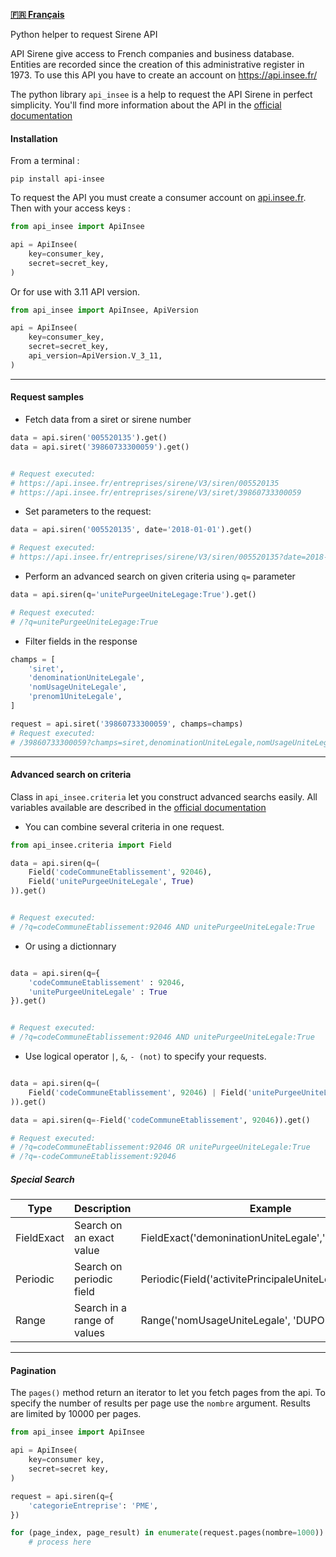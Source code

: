 **[🇫🇷 Français](https://github.com/sne3ks/api_insee/blob/master/README.fr.md)**

Python helper to request Sirene API

API Sirene give access to French companies and business database. Entities are recorded since the creation of this administrative register in 1973. To use this API you have to create an account on https://api.insee.fr/

The python library `api_insee` is a help to request the API Sirene in perfect simplicity. You'll find more information about the API in the [official documentation](https://api.insee.fr/catalogue/site/themes/wso2/subthemes/insee/pages/item-info.jag?name=Sirene&version=V3&provider=insee)

#### Installation

From a terminal :

`pip install api-insee`

To request the API you must create a consumer account on [api.insee.fr](https://api.insee.fr).
Then with your access keys :

```python
from api_insee import ApiInsee

api = ApiInsee(
    key=consumer_key,
    secret=secret_key,
)
```
Or for use with 3.11 API version.
```python
from api_insee import ApiInsee, ApiVersion

api = ApiInsee(
    key=consumer_key,
    secret=secret_key,
    api_version=ApiVersion.V_3_11,
)
```
---------------------------

#### Request samples

* Fetch data from a siret or sirene number

```python
data = api.siren('005520135').get()
data = api.siret('39860733300059').get()


# Request executed:
# https://api.insee.fr/entreprises/sirene/V3/siren/005520135
# https://api.insee.fr/entreprises/sirene/V3/siret/39860733300059
```

* Set parameters to the request:

```python
data = api.siren('005520135', date='2018-01-01').get()

# Request executed:
# https://api.insee.fr/entreprises/sirene/V3/siren/005520135?date=2018-01-01
```

* Perform an advanced search on given criteria using ```q=``` parameter

```python
data = api.siren(q='unitePurgeeUniteLegage:True').get()

# Request executed:
# /?q=unitePurgeeUniteLegage:True
```

* Filter fields in the response

```python
champs = [
    'siret',
    'denominationUniteLegale',
    'nomUsageUniteLegale',
    'prenom1UniteLegale',
]

request = api.siret('39860733300059', champs=champs)
# Request executed:
# /39860733300059?champs=siret,denominationUniteLegale,nomUsageUniteLegale,prenom1UniteLegale
```

--------------------------------

#### Advanced search on criteria

Class in ```api_insee.criteria``` let you construct advanced searchs easily. All variables available are described in the [official documentation](https://api.insee.fr/catalogue/site/themes/wso2/subthemes/insee/templates/api/documentation/download.jag?tenant=carbon.super&resourceUrl=/registry/resource/_system/governance/apimgt/applicationdata/provider/insee/Sirene/V3/documentation/files/INSEE%20Documentation%20API%20Sirene%20Variables-V3.7.pdf)


* You can combine several criteria in one request.

```python
from api_insee.criteria import Field

data = api.siren(q=(
    Field('codeCommuneEtablissement', 92046),
    Field('unitePurgeeUniteLegale', True)
)).get()


# Request executed:
# /?q=codeCommuneEtablissement:92046 AND unitePurgeeUniteLegale:True
```

* Or using a dictionnary

```python

data = api.siren(q={
    'codeCommuneEtablissement' : 92046,
    'unitePurgeeUniteLegale' : True
}).get()


# Request executed:
# /?q=codeCommuneEtablissement:92046 AND unitePurgeeUniteLegale:True

```

* Use logical operator  ```|```, ```&```, ```- (not)```  to specify your requests.

```python

data = api.siren(q=(
    Field('codeCommuneEtablissement', 92046) | Field('unitePurgeeUniteLegale', True)
)).get()

data = api.siren(q=-Field('codeCommuneEtablissement', 92046)).get()

# Request executed:
# /?q=codeCommuneEtablissement:92046 OR unitePurgeeUniteLegale:True
# /?q=-codeCommuneEtablissement:92046
```

##### Special Search

|Type|Description|Example|
|----|-----------|-------|
|FieldExact| Search on an exact value |FieldExact('demoninationUniteLegale','LE TIMBRE'))|
|Periodic| Search on periodic field |Periodic(Field('activitePrincipaleUniteLegale','84.23Z') | Field('activitePrincipaleUniteLegale','86.21Z')))|
|Range| Search in a range of values |Range('nomUsageUniteLegale', 'DUPONT', 'DURANT')|

----------------

#### Pagination

The ``pages()`` method return an iterator to let you fetch pages from
the api. To specify the number of results per page use the ``nombre``
argument. Results are limited by 10000 per pages.

```python
from api_insee import ApiInsee

api = ApiInsee(
    key=consumer key,
    secret=secret key,
)

request = api.siren(q={
    'categorieEntreprise': 'PME',
})

for (page_index, page_result) in enumerate(request.pages(nombre=1000)):
    # process here
```
